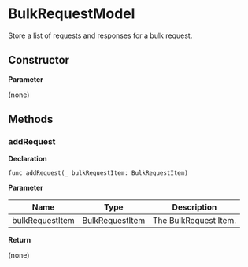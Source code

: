 # BulkRequestModel

Store a list of requests and responses for a bulk request.

## Constructor

**Parameter**

(none)

## Methods

### addRequest

**Declaration**

```
func addRequest(_ bulkRequestItem: BulkRequestItem)
```

**Parameter**

| Name| Type| Description |
| --- | --- | --- |
| bulkRequestItem | [BulkRequestItem](../bulk-request-item) | The BulkRequest Item.

**Return**

(none)


